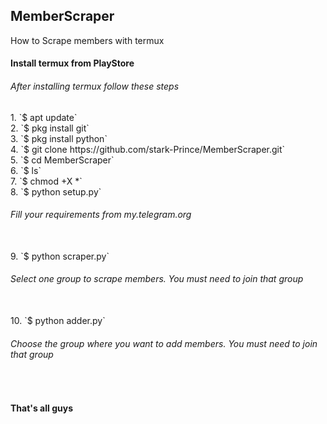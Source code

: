 <h2>MemberScraper</h2>

How to Scrape members with termux
<h4>Install termux from PlayStore</h4>
      <h6>After installing termux follow these steps</h6>
1. `$ apt update` <br>
2. `$ pkg install git` <br>
3. `$ pkg install python` <br>
4. `$ git clone https://github.com/stark-Prince/MemberScraper.git` <br>
5. `$ cd MemberScraper` <br>
6. `$ ls` <br>
7. `$ chmod +X *` <br>
8. `$ python setup.py`
<h6>Fill your requirements from my.telegram.org</h6> <br>
9. `$ python scraper.py`
<h6>Select one group to scrape members. You must need to join that group</h6> <br>
10. `$ python adder.py`
<h6>Choose the group where you want to add members. You must need to join that group</h6> <br>
<h4>That's all guys </h4>
